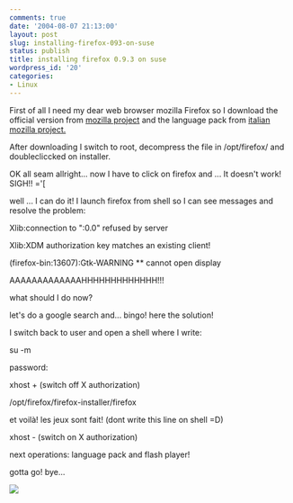 ```yaml
---
comments: true
date: '2004-08-07 21:13:00'
layout: post
slug: installing-firefox-093-on-suse
status: publish
title: installing firefox 0.9.3 on suse
wordpress_id: '20'
categories:
- Linux
---
```


First of all I need my dear web browser mozilla Firefox so I download the official version from [mozilla project](http://www.mozilla.org/firefox/) and the language pack from [italian mozilla project.](http://www.mozillaitalia.org/)
  
After downloading I switch to root, decompress the file in /opt/firefox/ and doublecliccked on installer.
  
OK all seam allright... now I have to click on firefox and ... It doesn't work! SIGH!! ='[
  
well ... I can do it! I launch firefox from shell so I can see messages and resolve the problem:
  

  
Xlib:connection to ":0.0" refused by server
  
Xlib:XDM authorization key matches an existing client!
  
(firefox-bin:13607):Gtk-WARNING ** cannot open display
  

  
AAAAAAAAAAAAAHHHHHHHHHHHHH!!!
  
what should I do now?
  
let's do a google search and... bingo! here the solution!
  
I switch back to user and open a shell where I write:
  

  
su -m
  
password:
  
xhost + (switch off X authorization)
  
/opt/firefox/firefox-installer/firefox
  
et voilà! les jeux sont fait! (dont write this line on shell =D)
  
xhost - (switch on X authorization)
  

  
next operations: language pack and flash player!
  

  
gotta go! bye...
  


[![](http://www.feedburner.com/fb/images/pub/flchklt.gif)](http://feeds.feedburner.com/zekussuse)
